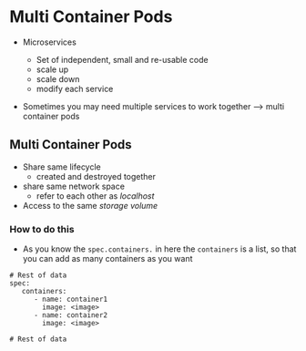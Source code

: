 Multi Container Pods
====================

- Microservices
   - Set of independent, small and re-usable code
   - scale up
   - scale down
   - modify each service

- Sometimes you may need multiple services to work together --> multi container pods

## Multi Container Pods
- Share same lifecycle
   - created and destroyed together
- share same network space
   - refer to each other as *localhost*
- Access to the same *storage volume*

### How to do this
- As you know the `spec.containers.` in here the `containers` is a list, so that you can add as many containers as you want
```
# Rest of data
spec:
   containers:
      - name: container1
        image: <image>
      - name: container2
        image: <image>

# Rest of data
```
